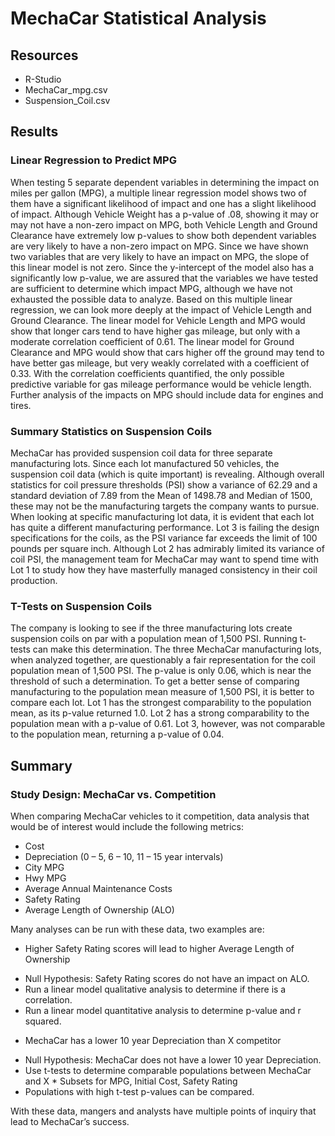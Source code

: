 # MechaCar Statistical Analysis

## Resources
- R-Studio
- MechaCar_mpg.csv
- Suspension_Coil.csv

## Results

### Linear Regression to Predict MPG
When testing 5 separate dependent variables in determining the impact on miles per gallon (MPG), a multiple linear regression model shows two of them have a significant likelihood of impact and one has a slight likelihood of impact.  Although Vehicle Weight has a p-value of .08, showing it may or may not have a non-zero impact on MPG, both Vehicle Length and Ground Clearance have extremely low p-values to show both dependent variables are very likely to have a non-zero impact on MPG.
Since we have shown two variables that are very likely to have an impact on MPG, the slope of this linear model is not zero.  Since the y-intercept of the model also has a significantly low p-value, we are assured that the variables we have tested are sufficient	to determine which impact MPG, although we have not exhausted the possible data to analyze.
Based on this multiple linear regression, we can look more deeply at the impact of Vehicle Length and Ground Clearance. The linear model for Vehicle Length and MPG would show that longer cars tend to have higher gas mileage, but only with a moderate correlation coefficient of 0.61.  The linear model for Ground Clearance and MPG would show that cars higher off the ground may tend to have better gas mileage, but very weakly correlated with a coefficient of 0.33.
With the correlation coefficients quantified, the only possible predictive variable for gas mileage performance would be vehicle length.
Further analysis of the impacts on MPG should include data for engines and tires.

### Summary Statistics on Suspension Coils
MechaCar has provided suspension coil data for three separate manufacturing lots.  Since each lot manufactured 50 vehicles, the suspension coil data (which is quite important) is revealing.  Although overall statistics for coil pressure thresholds (PSI) show a variance of 62.29 and a standard deviation of 7.89 from the Mean of 1498.78 and Median of 1500, these may not be the manufacturing targets the company wants to pursue.
When looking at specific manufacturing lot data, it is evident that each lot has quite a different manufacturing performance.  Lot 3 is failing the design specifications for the coils, as the PSI variance far exceeds the limit of 100 pounds per square inch.
Although Lot 2 has admirably limited its variance of coil PSI, the management team for MechaCar may want to spend time with Lot 1 to study how they have masterfully managed consistency in their coil production.

### T-Tests on Suspension Coils
The company is looking to see if the three manufacturing lots create suspension coils on par with a population mean of 1,500 PSI.  Running t-tests can make this determination.
The three MechaCar manufacturing lots, when analyzed together, are questionably a fair representation for the coil population mean of 1,500 PSI.  The p-value is only 0.06, which is near the threshold of such a determination.  To get a better sense of comparing manufacturing to the population mean measure of 1,500 PSI, it is better to compare each lot.
Lot 1 has the strongest comparability to the population mean, as its p-value returned 1.0.
Lot 2 has a strong comparability to the population mean with a p-value of 0.61.
Lot 3, however, was not comparable to the population mean, returning a p-value of 0.04.

## Summary
### Study Design: MechaCar vs. Competition
When comparing MechaCar vehicles to it competition, data analysis that would be of interest would include the following metrics:
-	Cost
-	Depreciation (0 – 5, 6 – 10, 11 – 15 year intervals)
-	City MPG
-	Hwy MPG
-	Average Annual Maintenance Costs
-	Safety Rating
-	Average Length of Ownership (ALO)


Many analyses can be run with these data, two examples are:
-	Higher Safety Rating scores will lead to higher Average Length of Ownership
  *	Null Hypothesis: Safety Rating scores do not have an impact on ALO.
   *	Run a linear model qualitative analysis to determine if there is a correlation.
   *	Run a linear model quantitative analysis to determine p-value and r squared.
-	MechaCar has a lower 10 year Depreciation than X competitor 
  *	Null Hypothesis: MechaCar does not have a lower 10 year Depreciation.
   *	Use t-tests to determine comparable populations between MechaCar and X
    *	Subsets for MPG, Initial Cost, Safety Rating
   *	Populations with high t-test p-values can be compared.

With these data, mangers and analysts have multiple points of inquiry that lead to MechaCar’s success.



